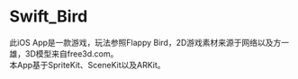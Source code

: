 # Swift_Bird
此iOS App是一款游戏，玩法参照Flappy Bird，2D游戏素材来源于网络以及方一雄，3D模型来自free3d.com。  
本App基于SpriteKit、SceneKit以及ARKit。
